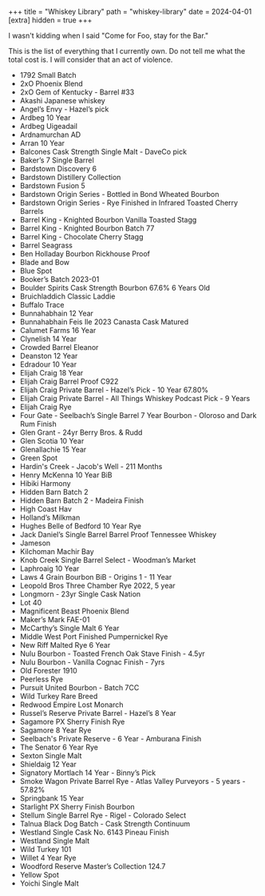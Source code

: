 +++
title = "Whiskey Library"
path = "whiskey-library"
date = 2024-04-01
[extra]
hidden = true
+++

I wasn't kidding when I said "Come for Foo, stay for the Bar."

This is the list of everything that I currently own.
Do not tell me what the total cost is.
I will consider that an act of violence.

- 1792 Small Batch
- 2xO Phoenix Blend
- 2xO Gem of Kentucky - Barrel #33
- Akashi Japanese whiskey
- Angel’s Envy - Hazel’s pick
- Ardbeg 10 Year
- Ardbeg Uigeadail
- Ardnamurchan AD
- Arran 10 Year
- Balcones Cask Strength Single Malt - DaveCo pick
- Baker’s 7 Single Barrel
- Bardstown Discovery 6
- Bardstown Distillery Collection
- Bardstown Fusion 5
- Bardstown Origin Series - Bottled in Bond Wheated Bourbon
- Bardstown Origin Series - Rye Finished in Infrared Toasted Cherry Barrels
- Barrel King - Knighted Bourbon Vanilla Toasted Stagg
- Barrel King - Knighted Bourbon Batch 77
- Barrel King - Chocolate Cherry Stagg
- Barrel Seagrass
- Ben Holladay Bourbon Rickhouse Proof
- Blade and Bow
- Blue Spot
- Booker’s Batch 2023-01
- Boulder Spirits Cask Strength Bourbon 67.6% 6 Years Old
- Bruichladdich Classic Laddie
- Buffalo Trace
- Bunnahabhain 12 Year
- Bunnahabhain Feis Ile 2023 Canasta Cask Matured
- Calumet Farms 16 Year
- Clynelish 14 Year
- Crowded Barrel Eleanor
- Deanston 12 Year
- Edradour 10 Year
- Elijah Craig 18 Year
- Elijah Craig Barrel Proof C922
- Elijah Craig Private Barrel - Hazel’s Pick - 10 Year 67.80%
- Elijah Craig Private Barrel - All Things Whiskey Podcast Pick - 9 Years
- Elijah Craig Rye
- Four Gate - Seelbach’s Single Barrel 7 Year Bourbon - Oloroso and Dark Rum Finish
- Glen Grant - 24yr Berry Bros. & Rudd
- Glen Scotia 10 Year
- Glenallachie 15 Year
- Green Spot
- Hardin's Creek - Jacob's Well - 211 Months
- Henry McKenna 10 Year BiB
- Hibiki Harmony
- Hidden Barn Batch 2
- Hidden Barn Batch 2 - Madeira Finish
- High Coast Hav
- Holland’s Milkman
- Hughes Belle of Bedford 10 Year Rye
- Jack Daniel’s Single Barrel Barrel Proof Tennessee Whiskey
- Jameson
- Kilchoman Machir Bay
- Knob Creek Single Barrel Select - Woodman’s Market
- Laphroaig 10 Year
- Laws 4 Grain Bourbon BiB -  Origins 1 - 11 Year 
- Leopold Bros Three Chamber Rye 2022, 5 year
- Longmorn - 23yr Single Cask Nation
- Lot 40
- Magnificent Beast Phoenix Blend
- Maker’s Mark FAE-01
- McCarthy’s Single Malt 6 Year
- Middle West Port Finished Pumpernickel Rye
- New Riff Malted Rye 6 Year
- Nulu Bourbon - Toasted French Oak Stave Finish - 4.5yr
- Nulu Bourbon - Vanilla Cognac Finish - 7yrs
- Old Forester 1910
- Peerless Rye
- Pursuit United Bourbon - Batch 7CC
- Wild Turkey Rare Breed
- Redwood Empire Lost Monarch
- Russel’s Reserve Private Barrel - Hazel’s 8 Year
- Sagamore PX Sherry Finish Rye
- Sagamore 8 Year Rye
- Seelbach's Private Reserve - 6 Year - Amburana Finish
- The Senator 6 Year Rye
- Sexton Single Malt
- Shieldaig 12 Year
- Signatory Mortlach 14 Year - Binny’s Pick
- Smoke Wagon Private Barrel Rye - Atlas Valley Purveyors - 5 years - 57.82%
- Springbank 15 Year
- Starlight PX Sherry Finish Bourbon
- Stellum Single Barrel Rye - Rigel - Colorado Select
- Talnua Black Dog Batch - Cask Strength Continuum
- Westland Single Cask No. 6143 Pineau Finish
- Westland Single Malt
- Wild Turkey 101
- Willet 4 Year Rye
- Woodford Reserve Master’s Collection 124.7
- Yellow Spot
- Yoichi Single Malt
